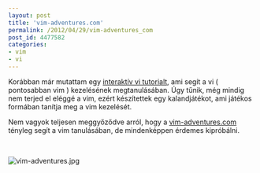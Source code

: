 ```yaml
---
layout: post
title: 'vim-adventures.com'
permalink: /2012/04/29/vim-adventures_com
post_id: 4477582
categories: 
- vim
- vi
---
```


Korábban már mutattam egy 
[interaktív vi tutorialt](http://commandline.blog.hu/2011/09/29/vi_interaktiv_tutorial), ami segít a vi ( pontosabban vim ) kezelésének megtanulásában. Úgy tűnik, még mindig nem terjed el eléggé a vim, ezért készítettek egy kalandjátékot, ami játékos formában tanítja meg a vim kezelését.

Nem vagyok teljesen meggyőződve arról, hogy a 
[vim-adventures.com](http://vim-adventures.com/) tényleg segít a vim tanulásában, de mindenképpen érdemes kipróbálni.

 

![vim-adventures.jpg](http://m.blog.hu/co/commandline/image/vim-adventures.jpg)